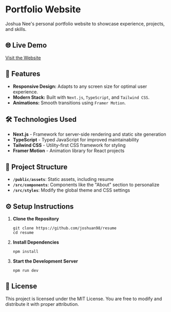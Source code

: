# Portfolio Website

Joshua Nee's personal portfolio website to showcase experience, projects, and skills.

## 🌐 **Live Demo**

[Visit the Website](https://joshuanee.vercel.app)

## 🚀 **Features**

- **Responsive Design:** Adapts to any screen size for optimal user experience.
- **Modern Stack:** Built with `Next.js`, `TypeScript`, and `Tailwind CSS`.
- **Animations:** Smooth transitions using `Framer Motion`.

## 🛠️ **Technologies Used**

- **Next.js** - Framework for server-side rendering and static site generation
- **TypeScript** - Typed JavaScript for improved maintainability
- **Tailwind CSS** - Utility-first CSS framework for styling
- **Framer Motion** - Animation library for React projects

## 📂 **Project Structure**

- **`/public/assets`**: Static assets, including resume
- **`/src/components`**: Components like the "About" section to personalize
- **`/src/styles`**: Modify the global theme and CSS settings

## ⚙️ **Setup Instructions**

1. **Clone the Repository**

   ```
   git clone https://github.com/joshuan98/resume
   cd resume
   ```

2. **Install Dependencies**

   `npm install`

3. **Start the Development Server**

   `npm run dev`

## 📄 **License**

This project is licensed under the MIT License. You are free to modify and distribute it with proper attribution.
